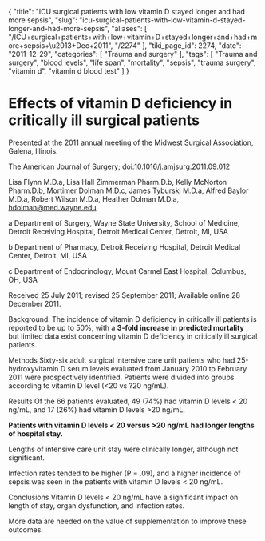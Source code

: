 {
    "title": "ICU surgical patients with low vitamin D stayed longer and had more sepsis",
    "slug": "icu-surgical-patients-with-low-vitamin-d-stayed-longer-and-had-more-sepsis",
    "aliases": [
        "/ICU+surgical+patients+with+low+vitamin+D+stayed+longer+and+had+more+sepsis+\u2013+Dec+2011",
        "/2274"
    ],
    "tiki_page_id": 2274,
    "date": "2011-12-29",
    "categories": [
        "Trauma and surgery"
    ],
    "tags": [
        "Trauma and surgery",
        "blood levels",
        "life span",
        "mortality",
        "sepsis",
        "trauma surgery",
        "vitamin d",
        "vitamin d blood test"
    ]
}


# Effects of vitamin D deficiency in critically ill surgical patients

Presented at the 2011 annual meeting of the Midwest Surgical Association, Galena, Illinois.

The American Journal of Surgery; doi:10.1016/j.amjsurg.2011.09.012

Lisa Flynn M.D.a, Lisa Hall Zimmerman Pharm.D.b, Kelly McNorton Pharm.D.b, Mortimer Dolman M.D.c, James Tyburski M.D.a, Alfred Baylor M.D.a, Robert Wilson M.D.a, Heather Dolman M.D.a, hdolman@med.wayne.edu 

a	Department of Surgery, Wayne State University, School of Medicine, Detroit Receiving Hospital, Detroit Medical Center, Detroit, MI, USA

b	Department of Pharmacy, Detroit Receiving Hospital, Detroit Medical Center, Detroit, MI, USA

c	Department of Endocrinology, Mount Carmel East Hospital, Columbus, OH, USA

Received 25 July 2011; revised 25 September 2011; Available online 28 December 2011.

Background: The incidence of vitamin D deficiency in critically ill patients is reported to be up to 50%, with a  **3-fold increase in predicted mortality** , but limited data exist concerning vitamin D deficiency in critically ill surgical patients.

Methods Sixty-six adult surgical intensive care unit patients who had 25-hydroxyvitamin D serum levels evaluated from January 2010 to February 2011 were prospectively identified. Patients were divided into groups according to vitamin D level (<20 vs ?20 ng/mL).

Results Of the 66 patients evaluated, 49 (74%) had vitamin D levels < 20 ng/mL, and 17 (26%) had vitamin D levels >20 ng/mL. 

 **Patients with vitamin D levels < 20 versus >20 ng/mL had longer lengths of hospital stay.** 

Lengths of intensive care unit stay were clinically longer, although not significant. 

Infection rates tended to be higher (P = .09), and a higher incidence of sepsis was seen in the patients with vitamin D levels < 20 ng/mL.

Conclusions Vitamin D levels < 20 ng/mL have a significant impact on length of stay, organ dysfunction, and infection rates. 

More data are needed on the value of supplementation to improve these outcomes.